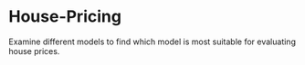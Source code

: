 # House-Pricing

Examine different models to find which model is most suitable for evaluating house prices.
